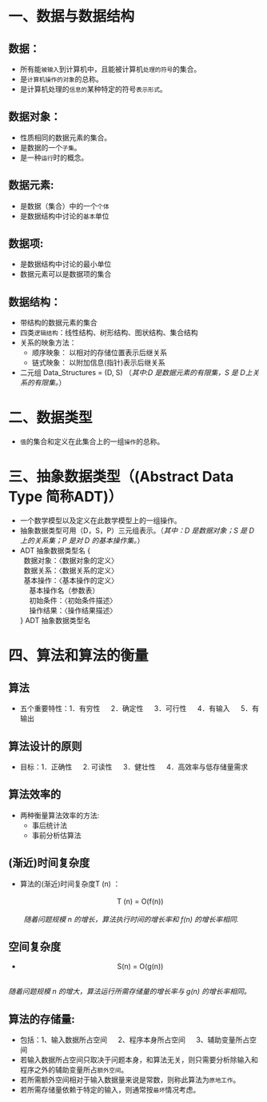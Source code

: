 # 一、数据与数据结构
## 数据：
* 所有能`被输入`到计算机中，且能被计算机`处理的符号`的集合。
* 是`计算机操作的对象`的总称。
* 是计算机处理的`信息的`某种特定的符号`表示形式`。
## 数据对象：
* 性质相同的数据元素的集合。
* 是数据的一个`子集`。 
* 是一种`运行`时的概念。
## 数据元素:
* 是数据（集合）中的一个`个体`
* 是数据结构中讨论的`基本`单位
## 数据项:
* 是数据结构中讨论的最小单位
* 数据元素可以是数据项的集合
## 数据结构：
* 带结构的数据元素的集合
* 四类`逻辑结构`：线性结构、树形结构、图状结构、集合结构
* 关系的映象方法：
  * 顺序映象： 以相对的存储位置表示后继关系
  * 链式映象： 以附加信息(指针)表示后继关系
* 二元组 Data_Structures = (D, S) （*其中:D 是数据元素的有限集，S 是 D上关系的有限集。*）
# 二、数据类型
* `值`的集合和定义在此集合上的一组`操作`的总称。
# 三、抽象数据类型（(Abstract Data Type 简称ADT)）
* 一个数学模型以及定义在此数学模型上的一组操作。
* 抽象数据类型可用（D，S，P）三元组表示。（*其中：D 是数据对象；S 是 D 上的关系集；P 是对 D 的基本操作集。*）
* ADT 抽象数据类型名 {<br>
&ensp;数据对象：〈数据对象的定义〉<br>
&ensp;数据关系：〈数据关系的定义〉<br>
&ensp;基本操作：〈基本操作的定义〉<br>
&emsp;  基本操作名（参数表）<br>
&emsp;  初始条件：〈初始条件描述〉<br>
&emsp;  操作结果：〈操作结果描述〉<br>
} ADT 抽象数据类型名<br>
# 四、算法和算法的衡量
## 算法
* 五个重要特性：1．有穷性 &emsp; 2．确定性  &emsp; 3．可行性  &emsp; 4．有输入 &emsp; 5．有输出
## 算法设计的原则
* 目标：1．正确性 &emsp; 2. 可读性 &emsp; 3．健壮性 &emsp; 4．高效率与低存储量需求
## 算法效率的
* 两种衡量算法效率的方法:
  * 事后统计法
  * 事前分析估算法
## (渐近)时间复杂度
* 算法的(渐近)时间复杂度T (n) ： <br>
&ensp;<center> T (n) = O(f(n)) </center> <br>
&ensp;*随着问题规模 n 的增长，算法执行时间的增长率和 f(n) 的增长率相同.*
## 空间复杂度
* <center> S(n) = O(g(n)) </center> <br>
*随着问题规模 n 的增大，算法运行所需存储量的增长率与 g(n) 的增长率相同。*
## 算法的存储量:
* 包括：1、输入数据所占空间 &emsp; 2、程序本身所占空间 &emsp; 3、辅助变量所占空间
* 若输入数据所占空间只取决于问题本身，和算法无关，则只需要分析除输入和程序之外的辅助变量所占`额外空间`。
* 若所需额外空间相对于输入数据量来说是常数，则称此算法为`原地工作`。
* 若所需存储量依赖于特定的输入，则通常按`最坏`情况考虑。












